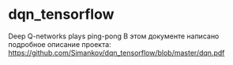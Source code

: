 # dqn_tensorflow
Deep Q-networks plays ping-pong
В этом документе написано подробное описание проекта: https://github.com/Simankov/dqn_tensorflow/blob/master/dqn.pdf
